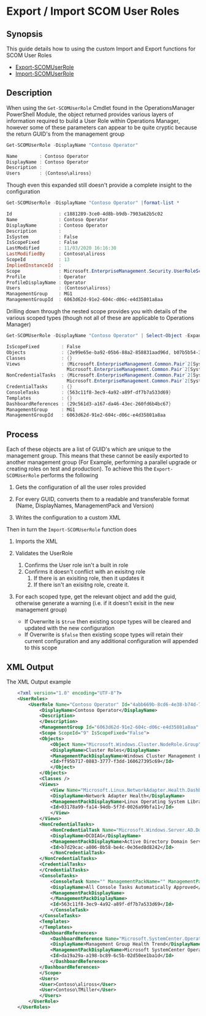 # Export / Import SCOM User Roles

## Synopsis

This guide details how to using the custom Import and Export functions for SCOM User Roles

- [Export-SCOMUserRole](./Export-SCOMUserRole)
- [Import-SCOMUserRole](./Import-SCOMUserRole)

## Description

When using the `Get-SCOMUserRole` Cmdlet found in the OperationsManager PowerShell Module, the object returned provides various layers of information required to build a User Role within Operations Manager, however some of these parameters can appear to be quite cryptic because the return GUID's from the management group

```PowerShell
Get-SCOMUserRole -DisplayName "Contoso Operator"

Name        : Contoso Operator
DisplayName : Contoso Operator
Description :
Users       : {Contoso\aliross}

```

Though even this expanded still doesn't provide a complete insight to the configuration

```PowerShell
Get-SCOMUserRole -DisplayName "Contoso Operator" |format-list *

Id                 : c1881289-3ce0-4d8b-b9db-7903a62b5c02
Name               : Contoso Operator
DisplayName        : Contoso Operator
Description        :
IsSystem           : False
IsScopeFixed       : False
LastModified       : 11/03/2020 16:16:30
LastModifiedBy     : Contoso\aliross
ScopeId            : 13
ImpliedInstanceId  :
Scope              : Microsoft.EnterpriseManagement.Security.UserRoleScope
Profile            : Operator
ProfileDisplayName : Operator
Users              : {Contoso\aliross}
ManagementGroup    : MG1
ManagementGroupId  : 6063d62d-91e2-604c-d06c-e4d35801a8aa

```
Drilling down through the nested scope provides you with details of the various scoped types (though not all of these are applicable to Operations Manager)

```PowerShell
Get-SCOMUserRole -DisplayName "Contoso Operator" | Select-Object -ExpandProperty Scope

IsScopeFixed        : False
Objects             : {2e99e65e-ba92-05b6-88a2-858831aad96d, b07b5b54-315f-7a9c-ac96-a1304cafe068}
Classes             : {}
Views               : {Microsoft.EnterpriseManagement.Common.Pair`2[System.Guid,System.Boolean], Microsoft.EnterpriseManagement.Common.Pair`2[System.Guid,System.Boolean], Microsoft.EnterpriseManagement.Common.Pair`2[System.Guid,System.Boolean],
                      Microsoft.EnterpriseManagement.Common.Pair`2[System.Guid,System.Boolean]...}
NonCredentialTasks  : {Microsoft.EnterpriseManagement.Common.Pair`2[System.Guid,System.Boolean], Microsoft.EnterpriseManagement.Common.Pair`2[System.Guid,System.Boolean], Microsoft.EnterpriseManagement.Common.Pair`2[System.Guid,System.Boolean],
                      Microsoft.EnterpriseManagement.Common.Pair`2[System.Guid,System.Boolean]}
CredentialTasks     : {}
ConsoleTasks        : {563c11f8-3ec9-4a92-a89f-df7b7a533d69}
Templates           : {}
DashboardReferences : {29c561d3-a167-da46-43ec-260fd6b4bc67}
ManagementGroup     : MG1
ManagementGroupId   : 6063d62d-91e2-604c-d06c-e4d35801a8aa

```

## Process

Each of these objects are a list of GUID's which are unique to the management group. This means that these cannot be easily exported to another management group (For Example, performing a parallel upgrade or creating roles on test and production). To achieve this the `Export-SCOMUserRole` performs the following

1. Gets the configuration of all the user roles provided 

2. For every GUID, converts them to a readable and transferable format (Name, DisplayNames, ManagementPack and Version)

3. Writes the configuration to a custom XML

Then in turn the `Import-SCOMUserRole` function does

1. Imports the XML

2. Validates the UserRole

    1. Confirms the User role isn't a built in role
    2. Confirms it doesn't conflict with an exisitng role
        1. If there is an exisiting role, then it updates it
        2. If there isn't an exisitng role, create it.

3. For each scoped type, get the relevant object and add the guid, otherwise generate a warning (i.e. if it doesn't exisit in the new management group)     
    - If Overwrite is `$true` then existing scope types will be cleared and updated with the new configuration
    - If Overwrite is `$false` then existing scope types will retain their current configuration and any additional configuration will appended to this scope

## XML Output

The XML Output example

```XML
    <?xml version="1.0" encoding="UTF-8"?>
    <UserRoles>
        <UserRole Name="Contoso Operator" Id="4abb669b-8cd6-4e38-b74d-7dbb33db8787" IsSystem="False" Profile="Operator" ImpliedInstanceId="">
            <DisplayName>Contoso Operator</DisplayName>
            <Description>
            </Description>
            <ManagementGroup Id="6063d62d-91e2-604c-d06c-e4d35801a8aa" Name="Contoso-MG1" />
            <Scope ScopeId="9" IsScopeFixed="False">
            <Objects>
                <Object Name="Microsoft.Windows.Cluster.NodeRole.Group" ManagementPackName="Microsoft.Windows.Cluster.Management.Library" ManagementPackVersion="10.1.0.0">
                <DisplayName>Cluster Roles</DisplayName>
                <ManagementPackDisplayName>Windows Cluster Management Library</ManagementPackDisplayName>
                <Id>ff95b717-0883-3777-f3dd-160627395c69</Id>
                </Object>
            </Objects>
            <Classes />
            <Views>
                <View Name="Microsoft.Linux.NetworkAdapter.Health.DashboardView" ManagementPackName="Microsoft.Linux.Library" ManagementPackVersion="7.5.1070.0" Second="False">
                <DisplayName>Network Adapter Health</DisplayName>
                <ManagementPackDisplayName>Linux Operating System Library</ManagementPackDisplayName>
                <Id>03178a99-fa14-94db-5f7d-0026a99bfa11</Id>
                </View>
            </Views>
            <NonCredentialTasks>
                <NonCredentialTask Name="Microsoft.Windows.Server.AD.DomainController.DCDIAG" ManagementPackName="Microsoft.Windows.Server.AD.2016.Monitoring" ManagementPackVersion="10.0.0.0" Second="False">
                <DisplayName>DCDIAG</DisplayName>
                <ManagementPackDisplayName>Active Directory Domain Services for Microsoft Windows Server 2016 (Monitoring)</ManagementPackDisplayName>
                <Id>b7d29cac-a806-0b58-be4c-0e36ed8d8242</Id>
                </NonCredentialTask>
            </NonCredentialTasks>
            <CredentialTasks>
            </CredentialTasks>
            <ConsoleTasks>
                <ConsoleTask Name="" ManagementPackName="" ManagementPackVersion="">
                <DisplayName>All Console Tasks Automatically Approved</DisplayName>
                <ManagementPackDisplayName>
                </ManagementPackDisplayName>
                <Id>563c11f8-3ec9-4a92-a89f-df7b7a533d69</Id>
                </ConsoleTask>
            </ConsoleTasks>
            <Templates>
            </Templates>
            <DashboardReferences>
                <DashboardReference Name="Microsoft.SystemCenter.OperationsManager.ViewFolder.Root.SCOMTrendDashboard" ManagementPackName="Microsoft.SystemCenter.OperationsManager.SummaryDashboard" ManagementPackVersion="7.2.12213.0">
                <DisplayName>Management Group Health Trend</DisplayName>
                <ManagementPackDisplayName>Microsoft SystemCenter OperationsManager Summary Dashboard</ManagementPackDisplayName>
                <Id>da19a29a-a198-bc89-6c5b-02d50ee1ba1d</Id>
                </DashboardReference>
            </DashboardReferences>
            </Scope>
            <Users>
            <User>Contoso\aliross</User>
            <User>Contoso\TMiller</User>
            </Users>
        </UserRole>
    </UserRoles>
```
